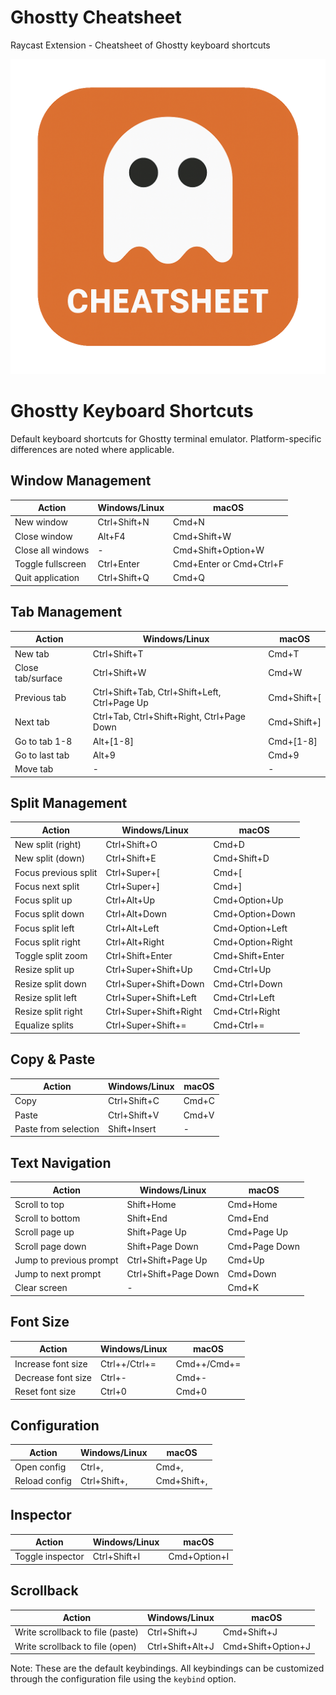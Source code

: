 # Ghostty Cheatsheet

Raycast Extension - Cheatsheet of Ghostty keyboard shortcuts

<p align="center"><img src="/assets/extension-icon.png" alt="Screenshot 1" width="800"/></p>

# Ghostty Keyboard Shortcuts

Default keyboard shortcuts for Ghostty terminal emulator. Platform-specific differences are noted where applicable.

## Window Management

| Action            | Windows/Linux | macOS                   |
| ----------------- | ------------- | ----------------------- |
| New window        | Ctrl+Shift+N  | Cmd+N                   |
| Close window      | Alt+F4        | Cmd+Shift+W             |
| Close all windows | -             | Cmd+Shift+Option+W      |
| Toggle fullscreen | Ctrl+Enter    | Cmd+Enter or Cmd+Ctrl+F |
| Quit application  | Ctrl+Shift+Q  | Cmd+Q                   |

## Tab Management

| Action            | Windows/Linux                                 | macOS       |
| ----------------- | --------------------------------------------- | ----------- |
| New tab           | Ctrl+Shift+T                                  | Cmd+T       |
| Close tab/surface | Ctrl+Shift+W                                  | Cmd+W       |
| Previous tab      | Ctrl+Shift+Tab, Ctrl+Shift+Left, Ctrl+Page Up | Cmd+Shift+[ |
| Next tab          | Ctrl+Tab, Ctrl+Shift+Right, Ctrl+Page Down    | Cmd+Shift+] |
| Go to tab 1-8     | Alt+[1-8]                                     | Cmd+[1-8]   |
| Go to last tab    | Alt+9                                         | Cmd+9       |
| Move tab          | -                                             | -           |

## Split Management

| Action               | Windows/Linux          | macOS            |
| -------------------- | ---------------------- | ---------------- |
| New split (right)    | Ctrl+Shift+O           | Cmd+D            |
| New split (down)     | Ctrl+Shift+E           | Cmd+Shift+D      |
| Focus previous split | Ctrl+Super+[           | Cmd+[            |
| Focus next split     | Ctrl+Super+]           | Cmd+]            |
| Focus split up       | Ctrl+Alt+Up            | Cmd+Option+Up    |
| Focus split down     | Ctrl+Alt+Down          | Cmd+Option+Down  |
| Focus split left     | Ctrl+Alt+Left          | Cmd+Option+Left  |
| Focus split right    | Ctrl+Alt+Right         | Cmd+Option+Right |
| Toggle split zoom    | Ctrl+Shift+Enter       | Cmd+Shift+Enter  |
| Resize split up      | Ctrl+Super+Shift+Up    | Cmd+Ctrl+Up      |
| Resize split down    | Ctrl+Super+Shift+Down  | Cmd+Ctrl+Down    |
| Resize split left    | Ctrl+Super+Shift+Left  | Cmd+Ctrl+Left    |
| Resize split right   | Ctrl+Super+Shift+Right | Cmd+Ctrl+Right   |
| Equalize splits      | Ctrl+Super+Shift+=     | Cmd+Ctrl+=       |

## Copy & Paste

| Action               | Windows/Linux | macOS |
| -------------------- | ------------- | ----- |
| Copy                 | Ctrl+Shift+C  | Cmd+C |
| Paste                | Ctrl+Shift+V  | Cmd+V |
| Paste from selection | Shift+Insert  | -     |

## Text Navigation

| Action                  | Windows/Linux        | macOS         |
| ----------------------- | -------------------- | ------------- |
| Scroll to top           | Shift+Home           | Cmd+Home      |
| Scroll to bottom        | Shift+End            | Cmd+End       |
| Scroll page up          | Shift+Page Up        | Cmd+Page Up   |
| Scroll page down        | Shift+Page Down      | Cmd+Page Down |
| Jump to previous prompt | Ctrl+Shift+Page Up   | Cmd+Up        |
| Jump to next prompt     | Ctrl+Shift+Page Down | Cmd+Down      |
| Clear screen            | -                    | Cmd+K         |

## Font Size

| Action             | Windows/Linux | macOS       |
| ------------------ | ------------- | ----------- |
| Increase font size | Ctrl++/Ctrl+= | Cmd++/Cmd+= |
| Decrease font size | Ctrl+-        | Cmd+-       |
| Reset font size    | Ctrl+0        | Cmd+0       |

## Configuration

| Action        | Windows/Linux | macOS       |
| ------------- | ------------- | ----------- |
| Open config   | Ctrl+,        | Cmd+,       |
| Reload config | Ctrl+Shift+,  | Cmd+Shift+, |

## Inspector

| Action           | Windows/Linux | macOS        |
| ---------------- | ------------- | ------------ |
| Toggle inspector | Ctrl+Shift+I  | Cmd+Option+I |

## Scrollback

| Action                           | Windows/Linux    | macOS              |
| -------------------------------- | ---------------- | ------------------ |
| Write scrollback to file (paste) | Ctrl+Shift+J     | Cmd+Shift+J        |
| Write scrollback to file (open)  | Ctrl+Shift+Alt+J | Cmd+Shift+Option+J |

Note: These are the default keybindings. All keybindings can be customized through the configuration file using the `keybind` option.
